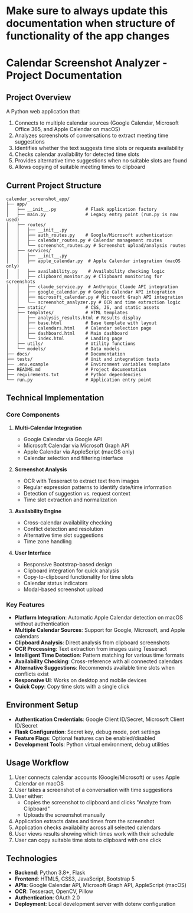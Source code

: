 # Make sure to always update this documentation when structure of functionality of the app changes

# Calendar Screenshot Analyzer - Project Documentation

## Project Overview
A Python web application that:
1. Connects to multiple calendar sources (Google Calendar, Microsoft Office 365, and Apple Calendar on macOS)
2. Analyzes screenshots of conversations to extract meeting time suggestions
3. Identifies whether the text suggests time slots or requests availability
4. Checks calendar availability for detected time slots
5. Provides alternative time suggestions when no suitable slots are found
6. Allows copying of suitable meeting times to clipboard

## Current Project Structure

```
calendar_screenshot_app/
├── app/
│   ├── __init__.py           # Flask application factory
│   ├── main.py               # Legacy entry point (run.py is now used)
│   ├── routes/
│   │   ├── __init__.py
│   │   ├── auth_routes.py    # Google/Microsoft authentication
│   │   ├── calendar_routes.py # Calendar management routes
│   │   └── screenshot_routes.py # Screenshot upload/analysis routes
│   ├── services/
│   │   ├── __init__.py
│   │   ├── apple_calendar.py  # Apple Calendar integration (macOS only)
│   │   ├── availability.py    # Availability checking logic
│   │   ├── clipboard_monitor.py # Clipboard monitoring for screenshots
│   │   ├── claude_service.py  # Anthropic Claude API integration
│   │   ├── google_calendar.py # Google Calendar API integration
│   │   ├── microsoft_calendar.py # Microsoft Graph API integration
│   │   └── screenshot_analyzer.py # OCR and time extraction logic
│   ├── static/               # CSS, JS, and static assets
│   ├── templates/            # HTML templates
│   │   ├── analysis_results.html # Results display
│   │   ├── base.html         # Base template with layout
│   │   ├── calendars.html    # Calendar selection page
│   │   ├── dashboard.html    # Main dashboard
│   │   └── index.html        # Landing page
│   ├── utils/                # Utility functions
│   └── models/               # Data models
├── docs/                     # Documentation
├── tests/                    # Unit and integration tests
├── .env.example              # Environment variables template
├── README.md                 # Project documentation
├── requirements.txt          # Python dependencies
└── run.py                    # Application entry point
```

## Technical Implementation

### Core Components

1. **Multi-Calendar Integration**
   - Google Calendar via Google API
   - Microsoft Calendar via Microsoft Graph API
   - Apple Calendar via AppleScript (macOS only)
   - Calendar selection and filtering interface

2. **Screenshot Analysis**
   - OCR with Tesseract to extract text from images
   - Regular expression patterns to identify date/time information
   - Detection of suggestion vs. request context
   - Time slot extraction and normalization

3. **Availability Engine**
   - Cross-calendar availability checking
   - Conflict detection and resolution
   - Alternative time slot suggestions
   - Time zone handling

4. **User Interface**
   - Responsive Bootstrap-based design
   - Clipboard integration for quick analysis
   - Copy-to-clipboard functionality for time slots
   - Calendar status indicators
   - Modal-based screenshot upload

### Key Features

- **Platform Integration**: Automatic Apple Calendar detection on macOS without authentication
- **Multiple Calendar Sources**: Support for Google, Microsoft, and Apple calendars
- **Clipboard Analysis**: Direct analysis from clipboard screenshots
- **OCR Processing**: Text extraction from images using Tesseract
- **Intelligent Time Detection**: Pattern matching for various time formats
- **Availability Checking**: Cross-reference with all connected calendars
- **Alternative Suggestions**: Recommends available time slots when conflicts exist
- **Responsive UI**: Works on desktop and mobile devices
- **Quick Copy**: Copy time slots with a single click

## Environment Setup

- **Authentication Credentials**: Google Client ID/Secret, Microsoft Client ID/Secret
- **Flask Configuration**: Secret key, debug mode, port settings
- **Feature Flags**: Optional features can be enabled/disabled
- **Development Tools**: Python virtual environment, debug utilities

## Usage Workflow

1. User connects calendar accounts (Google/Microsoft) or uses Apple Calendar on macOS
2. User takes a screenshot of a conversation with time suggestions
3. User either:
   - Copies the screenshot to clipboard and clicks "Analyze from Clipboard"
   - Uploads the screenshot manually
4. Application extracts dates and times from the screenshot
5. Application checks availability across all selected calendars
6. User views results showing which times work with their schedule
7. User can copy suitable time slots to clipboard with one click

## Technologies

- **Backend**: Python 3.8+, Flask
- **Frontend**: HTML5, CSS3, JavaScript, Bootstrap 5
- **APIs**: Google Calendar API, Microsoft Graph API, AppleScript (macOS)
- **OCR**: Tesseract, OpenCV, Pillow
- **Authentication**: OAuth 2.0
- **Deployment**: Local development server with dotenv configuration 